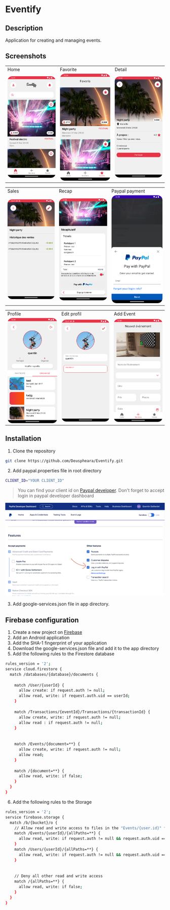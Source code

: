# Eventify

## Description
Application for creating and managing events.



## Screenshots

<div align="center">

<table>
  <tr>
    <td>Home</td>
    <td>Favorite</td>
    <td>Detail</td>
  </tr>
  <tr>
    <td><img src="./screenshots/home.png" alt="Home screenshot" width="300px"></td>
    <td><img src="./screenshots/favoris.png" alt="Favoris screenshot" width="300px"></td>
    <td><img src="./screenshots/detail.png" alt="Details screenshot" width="300px"></td>
  </tr>
</table>

<table>
    <tr>
        <td>Sales</td>
        <td>Recap</td>
        <td>Paypal payment</td>
    </tr>
    <tr>
      <td><img src="./screenshots/sales.png"  width="300px"></td>
      <td><img src="./screenshots/recap.png"  width="300px"></td>
      <td><img src="./screenshots/paypal_modal.png" width="300px"></td>
    </tr>
</table>


<table>
    <tr>
        <td>Profile</td>
        <td>Edit profil</td>
        <td>Add Event</td>
    </tr>
    <tr>
      <td><img src="./screenshots/profil.png"  width="300px"></td>
      <td><img src="./screenshots/edit_profil.png"  width="300px"></td>
      <td><img src="./screenshots/add.png"  width="300px"></td>
    </tr>
</table>

</div>

## Installation
1. Clone the repository
```bash
git clone https://github.com/Deuspheara/Eventify.git
```

2. Add paypal.properties file in root directory
```bash
CLIENT_ID="YOUR CLIENT_ID"
```
> You can find your client id on [Paypal developer](https://developer.paypal.com/developer/applications/). Don't forget to accept login in paypal developer dashboard
<img src="./assets/paypal_login.png" width="700">

3. Add google-services.json file in app directory. 

## Firebase configuration
1. Create a new project on [Firebase](https://console.firebase.google.com/)
2. Add an Android application
3. Add the SHA-1 fingerprint of your application
4. Download the google-services.json file and add it to the app directory
5. Add the following rules to the Firestore database
```bash
rules_version = '2';
service cloud.firestore {
  match /databases/{database}/documents {

    match /User/{userId} {
      allow create: if request.auth != null;
      allow read, write: if request.auth.uid == userId;
    }

    match /Transactions/{eventId}/Transactions/{transactionId} {
      allow create, write: if request.auth != null;
      allow read : if request.auth != null;
    }


    match /Events/{document=**} {
      allow create, write: if request.auth != null;
      allow read;
    }

    match /{document=**} {
      allow read, write: if false;
    }
  }
}
```
6. Add the following rules to the Storage
```bash
rules_version = '2';
service firebase.storage {
  match /b/{bucket}/o {
    // Allow read and write access to files in the "Events/{user.id}" folder
    match /Events/{userId}/{allPaths=**} {
      allow read, write: if request.auth != null && request.auth.uid == userId;
    }
    match /Users/{userId}/{allPaths=**} {
      allow read, write: if request.auth != null && request.auth.uid == userId;
    }
    
    
    // Deny all other read and write access
    match /{allPaths=**} {
      allow read, write: if false;
    }
  }
}
```
